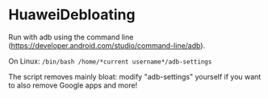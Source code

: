 # HuaweiDebloating

Run with adb using the command line (https://developer.android.com/studio/command-line/adb).

On Linux:
`/bin/bash /home/*current username*/adb-settings`

The script removes mainly bloat: modify "adb-settings" yourself if you want to also remove Google apps and more!

